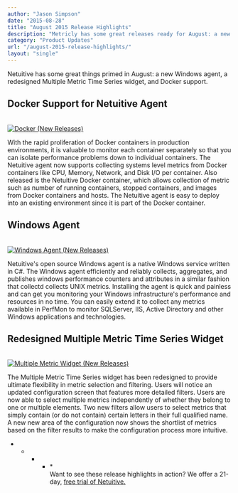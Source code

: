 ```yaml
---
author: "Jason Simpson"
date: "2015-08-28"
title: "August 2015 Release Highlights"
description: "Metricly has some great releases ready for August: a new Windows agent, a redesigned Multiple Metric Time Series widget, and Docker support."
category: "Product Updates"
url: "/august-2015-release-highlights/"
layout: "single"
---
```


Netuitive has some great things primed in August: a new Windows agent, a redesigned Multiple Metric Time Series widget, and Docker support.

Docker Support for Netuitive Agent
----------------------------------

[\
![Docker (New Releases)](https://s3-us-west-2.amazonaws.com/com-netuitive-app-usw2-public/wp-content/uploads/2016/03/docker-1024x524.jpg)](https://s3-us-west-2.amazonaws.com/com-netuitive-app-usw2-public/wp-content/uploads/2016/03/docker-1024x524.jpg)

With the rapid proliferation of Docker containers in production environments, it is valuable to monitor each container separately so that you can isolate performance problems down to individual containers. The Netuitive agent now supports collecting systems level metrics from Docker containers like CPU, Memory, Network, and Disk I/O per container. Also released is the Netuitive Docker container, which allows collection of metric such as number of running containers, stopped containers, and images from Docker containers and hosts. The Netuitive agent is easy to deploy into an existing environment since it is part of the Docker container.

Windows Agent
-------------

[\
![Windows Agent (New Releases)](https://s3-us-west-2.amazonaws.com/com-netuitive-app-usw2-public/wp-content/uploads/2016/03/windowsAgent-1024x393.jpg)](https://s3-us-west-2.amazonaws.com/com-netuitive-app-usw2-public/wp-content/uploads/2016/03/windowsAgent-1024x393.jpg)

Netuitive's open source Windows agent is a native Windows service written in C#. The Windows agent efficiently and reliably collects, aggregates, and publishes windows performance counters and attributes in a similar fashion that collectd collects UNIX metrics. Installing the agent is quick and painless and can get you monitoring your Windows infrastructure's performance and resources in no time. You can easily extend it to collect any metrics available in PerfMon to monitor SQLServer, IIS, Active Directory and other Windows applications and technologies.

Redesigned Multiple Metric Time Series Widget
---------------------------------------------

[\
![Multiple Metric Widget (New Releases)](https://s3-us-west-2.amazonaws.com/com-netuitive-app-usw2-public/wp-content/uploads/2016/03/MultipleMeticWidget.jpg)](https://s3-us-west-2.amazonaws.com/com-netuitive-app-usw2-public/wp-content/uploads/2016/03/MultipleMeticWidget.jpg)

The Multiple Metric Time Series widget has been redesigned to provide ultimate flexibility in metric selection and filtering. Users will notice an updated configuration screen that features more detailed filters. Users are now able to select multiple metrics independently of whether they belong to one or multiple elements. Two new filters allow users to select metrics that simply contain (or do not contain) certain letters in their full qualified name. A new new area of the configuration now shows the shortlist of metrics based on the filter results to make the configuration process more intuitive.

* * * * *\
Want to see these release highlights in action? We offer a 21-day, [free trial of Netuitive.](/signup)
